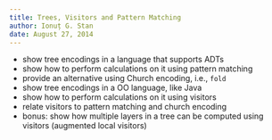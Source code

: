 ```yaml
---
title: Trees, Visitors and Pattern Matching
author: Ionuț G. Stan
date: August 27, 2014
---
```


- show tree encodings in a language that supports ADTs
- show how to perform calculations on it using pattern matching
- provide an alternative using Church encoding, i.e., `fold`
- show tree encodings in a OO language, like Java
- show how to perform calculations on it using visitors
- relate visitors to pattern matching and church encoding
- bonus: show how multiple layers in a tree can be computed using visitors (augmented local visitors)
